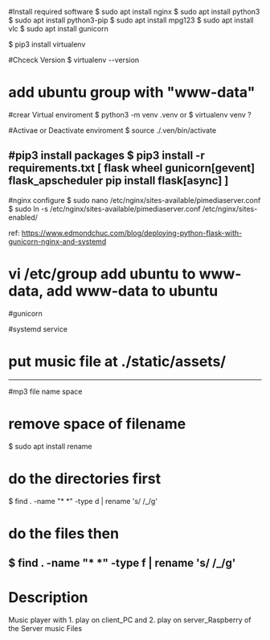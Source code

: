 #Install required software
$ sudo apt install nginx
$ sudo apt install python3
$ sudo apt install python3-pip
$ sudo apt install mpg123
$ sudo apt install vlc
$ sudo apt install gunicorn

$ pip3 install virtualenv

#Chceck Version
$ virtualenv --version
# add ubuntu group with "www-data"  
#crear Virtual enviroment
$ python3 -m venv .venv                     or      $ virtualenv venv ? 

#Activae or Deactivate enviroment
$ source ./.ven/bin/activate 

#pip3 install packages
$ pip3 install -r requirements.txt
[
flask
wheel
gunicorn[gevent]
flask_apscheduler
pip install flask[async] 
]
----------------------------------------
#nginx configure
$ sudo nano /etc/nginx/sites-available/pimediaserver.conf
$ sudo ln -s /etc/nginx/sites-available/pimediaserver.conf /etc/nginx/sites-enabled/

ref: https://www.edmondchuc.com/blog/deploying-python-flask-with-gunicorn-nginx-and-systemd

# vi /etc/group  add ubuntu to www-data, add www-data to ubuntu 
#gunicorn

#systemd service

# put music file at ./static/assets/

------------------------------------------------------
#mp3 file name space 
# remove space of filename
$ sudo apt install rename
# do the directories first 
$ find . -name "* *" -type d | rename 's/ /_/g'
# do the files then 
$ find . -name "* *" -type f | rename 's/ /_/g'
-----------------------------------------------------
# Description 
Music player with 1. play on client_PC and 2. play on server_Raspberry  of the Server music Files
